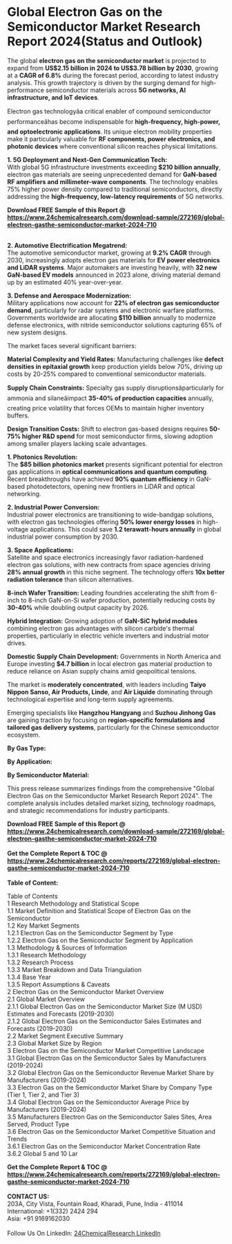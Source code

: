 <h1>Global Electron Gas on the Semiconductor Market Research Report 2024(Status and Outlook)</h1><p>The global <strong>electron gas on the semiconductor market</strong> is projected to expand from <strong>US$2.15 billion in 2024 to US$3.78 billion by 2030</strong>, growing at a <strong>CAGR of 6.8%</strong> during the forecast period, according to latest industry analysis. This growth trajectory is driven by the surging demand for high-performance semiconductor materials across <strong>5G networks, AI infrastructure, and IoT devices</strong>.</p><p>Electron gas technologyâa critical enabler of compound semiconductor performanceâhas become indispensable for <strong>high-frequency, high-power, and optoelectronic applications</strong>. Its unique electron mobility properties make it particularly valuable for <strong>RF components, power electronics, and photonic devices</strong> where conventional silicon reaches physical limitations.</p><p><strong>1. 5G Deployment and Next-Gen Communication Tech:</strong><br>
With global 5G infrastructure investments exceeding <strong>$210 billion annually</strong>, electron gas materials are seeing unprecedented demand for <strong>GaN-based RF amplifiers and millimeter-wave components</strong>. The technology enables 75% higher power density compared to traditional semiconductors, directly addressing the <strong>high-frequency, low-latency requirements</strong> of 5G networks.</p><div><b>Download FREE Sample of this Report @ 
            <a href="https://www.24chemicalresearch.com/download-sample/272169/global-electron-gasthe-semiconductor-market-2024-710">
            https://www.24chemicalresearch.com/download-sample/272169/global-electron-gasthe-semiconductor-market-2024-710</a></b></div><br><p><strong>2. Automotive Electrification Megatrend:</strong><br>
The automotive semiconductor market, growing at <strong>9.2% CAGR</strong> through 2030, increasingly adopts electron gas materials for <strong>EV power electronics and LiDAR systems</strong>. Major automakers are investing heavily, with <strong>32 new GaN-based EV models</strong> announced in 2023 alone, driving material demand up by an estimated 40% year-over-year.</p><p><strong>3. Defense and Aerospace Modernization:</strong><br>
Military applications now account for <strong>22% of electron gas semiconductor demand</strong>, particularly for radar systems and electronic warfare platforms. Governments worldwide are allocating <strong>$110 billion</strong> annually to modernize defense electronics, with nitride semiconductor solutions capturing 65% of new system designs.</p><p>The market faces several significant barriers:</p><p><strong>Material Complexity and Yield Rates:</strong> Manufacturing challenges like <strong>defect densities in epitaxial growth</strong> keep production yields below 70%, driving up costs by 20-25% compared to conventional semiconductor materials.</p><p><strong>Supply Chain Constraints:</strong> Specialty gas supply disruptionsâparticularly for ammonia and silaneâimpact <strong>35-40% of production capacities</strong> annually, creating price volatility that forces OEMs to maintain higher inventory buffers.</p><p><strong>Design Transition Costs:</strong> Shift to electron gas-based designs requires <strong>50-75% higher R&amp;D spend</strong> for most semiconductor firms, slowing adoption among smaller players lacking scale advantages.</p><p><strong>1. Photonics Revolution:</strong><br>
The <strong>$85 billion photonics market</strong> presents significant potential for electron gas applications in <strong>optical communications and quantum computing</strong>. Recent breakthroughs have achieved <strong>90% quantum efficiency</strong> in GaN-based photodetectors, opening new frontiers in LiDAR and optical networking.</p><p><strong>2. Industrial Power Conversion:</strong><br>
Industrial power electronics are transitioning to wide-bandgap solutions, with electron gas technologies offering <strong>50% lower energy losses</strong> in high-voltage applications. This could save <strong>1.2 terawatt-hours annually</strong> in global industrial power consumption by 2030.</p><p><strong>3. Space Applications:</strong><br>
Satellite and space electronics increasingly favor radiation-hardened electron gas solutions, with new contracts from space agencies driving <strong>28% annual growth</strong> in this niche segment. The technology offers <strong>10x better radiation tolerance</strong> than silicon alternatives.</p><p><strong>8-inch Wafer Transition:</strong> Leading foundries accelerating the shift from 6-inch to 8-inch GaN-on-Si wafer production, potentially reducing costs by <strong>30-40%</strong> while doubling output capacity by 2026.</p><p><strong>Hybrid Integration:</strong> Growing adoption of <strong>GaN-SiC hybrid modules</strong> combining electron gas advantages with silicon carbide's thermal properties, particularly in electric vehicle inverters and industrial motor drives.</p><p><strong>Domestic Supply Chain Development:</strong> Governments in North America and Europe investing <strong>$4.7 billion</strong> in local electron gas material production to reduce reliance on Asian supply chains amid geopolitical tensions.</p><p>The market is <strong>moderately concentrated</strong>, with leaders including <strong>Taiyo Nippon Sanso, Air Products, Linde</strong>, and <strong>Air Liquide</strong> dominating through technological expertise and long-term supply agreements.</p><p>Emerging specialists like <strong>Hangzhou Hangyang</strong> and <strong>Suzhou Jinhong Gas</strong> are gaining traction by focusing on <strong>region-specific formulations and tailored gas delivery systems</strong>, particularly for the Chinese semiconductor ecosystem.</p><p><strong>By Gas Type:</strong></p><p><strong>By Application:</strong></p><p><strong>By Semiconductor Material:</strong></p><p>This press release summarizes findings from the comprehensive "Global Electron Gas on the Semiconductor Market Research Report 2024". The complete analysis includes detailed market sizing, technology roadmaps, and strategic recommendations for industry participants.</p><div><b>Download FREE Sample of this Report @ 
            <a href="https://www.24chemicalresearch.com/download-sample/272169/global-electron-gasthe-semiconductor-market-2024-710">
            https://www.24chemicalresearch.com/download-sample/272169/global-electron-gasthe-semiconductor-market-2024-710</a></b></div><br><div><b>Get the Complete Report & TOC @ 
            <a href="https://www.24chemicalresearch.com/reports/272169/global-electron-gasthe-semiconductor-market-2024-710">
            https://www.24chemicalresearch.com/reports/272169/global-electron-gasthe-semiconductor-market-2024-710</a></b></div><br>
            <b>Table of Content:</b><p>Table of Contents<br />
1 Research Methodology and Statistical Scope<br />
1.1 Market Definition and Statistical Scope of Electron Gas on the Semiconductor<br />
1.2 Key Market Segments<br />
1.2.1 Electron Gas on the Semiconductor Segment by Type<br />
1.2.2 Electron Gas on the Semiconductor Segment by Application<br />
1.3 Methodology & Sources of Information<br />
1.3.1 Research Methodology<br />
1.3.2 Research Process<br />
1.3.3 Market Breakdown and Data Triangulation<br />
1.3.4 Base Year<br />
1.3.5 Report Assumptions & Caveats<br />
2 Electron Gas on the Semiconductor Market Overview<br />
2.1 Global Market Overview<br />
2.1.1 Global Electron Gas on the Semiconductor Market Size (M USD) Estimates and Forecasts (2019-2030)<br />
2.1.2 Global Electron Gas on the Semiconductor Sales Estimates and Forecasts (2019-2030)<br />
2.2 Market Segment Executive Summary<br />
2.3 Global Market Size by Region<br />
3 Electron Gas on the Semiconductor Market Competitive Landscape<br />
3.1 Global Electron Gas on the Semiconductor Sales by Manufacturers (2019-2024)<br />
3.2 Global Electron Gas on the Semiconductor Revenue Market Share by Manufacturers (2019-2024)<br />
3.3 Electron Gas on the Semiconductor Market Share by Company Type (Tier 1, Tier 2, and Tier 3)<br />
3.4 Global Electron Gas on the Semiconductor Average Price by Manufacturers (2019-2024)<br />
3.5 Manufacturers Electron Gas on the Semiconductor Sales Sites, Area Served, Product Type<br />
3.6 Electron Gas on the Semiconductor Market Competitive Situation and Trends<br />
3.6.1 Electron Gas on the Semiconductor Market Concentration Rate<br />
3.6.2 Global 5 and 10 Lar</p><div><b>Get the Complete Report & TOC @ 
            <a href="https://www.24chemicalresearch.com/reports/272169/global-electron-gasthe-semiconductor-market-2024-710">
            https://www.24chemicalresearch.com/reports/272169/global-electron-gasthe-semiconductor-market-2024-710</a></b></div><br><b>CONTACT US:</b><br>
            203A, City Vista, Fountain Road, Kharadi, Pune, India - 411014<br>
            International: +1(332) 2424 294<br>
            Asia: +91 9169162030 <br><br>
            Follow Us On LinkedIn: <a href="https://www.linkedin.com/company/24chemicalresearch/">24ChemicalResearch LinkedIn</a>